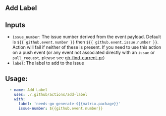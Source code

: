 ## Add Label

## Inputs
* `issue_number`: The issue number derived from the event payload. Default is `${{ github.event.number }}` then `${{ github.event.issue.number }}`. Action will fail if neither of these is present. If you need to use this action on a push event (or any event not associated directly with an `issue` or `pull_request`, please see [gh-find-current-pr](https://github.com/jwalton/gh-find-current-pr))
* `label`: The label to add to the issue


## Usage:

```yaml
  - name: Add Label
    uses: ./.github/actions/add-label
    with:
      label: 'needs-go-generate-${{matrix.package}}'
      issue-number: ${{github.event.number}}
```
